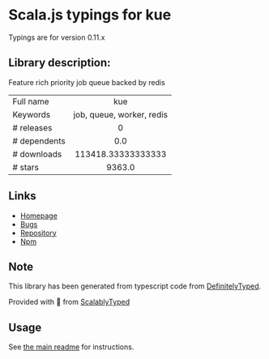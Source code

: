 
# Scala.js typings for kue

Typings are for version 0.11.x

## Library description:
Feature rich priority job queue backed by redis

|                    |                 |
| ------------------ | :-------------: |
| Full name          | kue |
| Keywords           | job, queue, worker, redis |
| # releases         | 0 |
| # dependents       | 0.0 |
| # downloads        | 113418.33333333333 |
| # stars            | 9363.0 |

## Links
- [Homepage](http://automattic.github.io/kue/)
- [Bugs](https://github.com/Automattic/kue/issues)
- [Repository](https://github.com/Automattic/kue)
- [Npm](https://www.npmjs.com/package/kue)
    


## Note
This library has been generated from typescript code from [DefinitelyTyped](https://definitelytyped.org).

Provided with :purple_heart: from [ScalablyTyped](https://github.com/oyvindberg/ScalablyTyped)

## Usage
See [the main readme](../../readme.md) for instructions.



